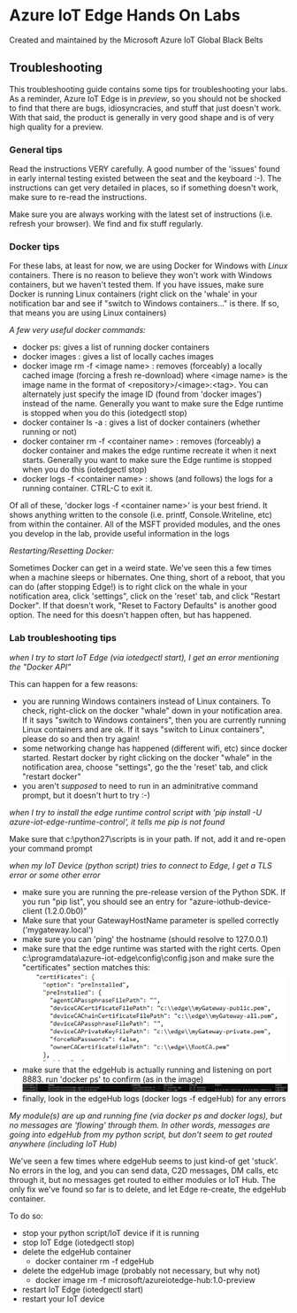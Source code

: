# Azure IoT Edge Hands On Labs

Created and maintained by the Microsoft Azure IoT Global Black Belts


## Troubleshooting

This troubleshooting guide contains some tips for troubleshooting your labs.  As a reminder, Azure IoT Edge is in *preview*, so you should not be shocked to find that there are bugs, idiosyncracies, and stuff that just doesn't work.  With that said, the product is generally in very good shape and is of very high quality for a preview.

### General tips

Read the instructions VERY carefully.  A good number of the 'issues' found in early internal testing existed between the seat and the keyboard :-).  The instructions can get very detailed in places, so if something doesn't work, make sure to re-read the instructions.

Make sure you are always working with the latest set of instructions (i.e. refresh your browser).  We find and fix stuff regularly.

### Docker tips

For these labs, at least for now, we are using Docker for Windows with *Linux* containers.  There is no reason to believe they won't work with Windows containers, but we haven't tested them.  If you have issues, make sure Docker is running Linux containers (right click on the 'whale' in your notification bar and see if "switch to Windows containers..." is there.  If so, that means you are using Linux containers)

_*A few very useful docker commands:*_

* docker ps:    gives a list of running docker containers
* docker images : gives a list of locally caches images
* docker image rm -f \<image name> :  removes (forceably) a locally cached image (forcing a fresh re-download) where \<image name> is the image name in the format of \<repository>/\<image>:\<tag>.  You can alternately just specify the image ID (found from 'docker images') instead of the name.  Generally you want to make sure the Edge runtime is stopped when you do this (iotedgectl stop)
* docker container ls -a : gives a list of docker containers (whether running or not) 
* docker container rm -f \<container name> :  removes (forceably) a docker container and makes the edge runtime recreate it when it next starts.  Generally you want to make sure the Edge runtime is stopped when you do this (iotedgectl stop)
* docker logs -f \<container name> : shows (and follows) the logs for a running container.  CTRL-C to exit it.

Of all of these, 'docker logs -f \<container name>' is your best friend.  It shows anything written to the console (i.e. printf, Console.Writeline, etc) from within the container.  All of the MSFT provided modules, and the ones you develop in the lab, provide useful information in the logs

_*Restarting/Resetting Docker:*_

Sometimes Docker can get in a weird state.  We've seen this a few times when a machine sleeps or hibernates.  One thing, short of a reboot, that you can do (after stopping Edge!) is to right click on the whale in your notification area, click 'settings", click on the 'reset' tab, and click "Restart Docker".  If that doesn't work, "Reset to Factory Defaults" is another good option.  The need for this doesn't happen often, but has happened.

### Lab troubleshooting tips

_*when I try to start IoT Edge (via iotedgectl start), I get an error mentioning the "Docker API"*_

This can happen for a few reasons:
* you are running Windows containers instead of Linux containers.  To check, right-click on the docker "whale" down in your notification area.  If it says "switch to Windows containers", then you are currently running Linux containers and are ok.  If it says "switch to Linux containers", please do so and then try again!
* some networking change has happened (different wifi, etc) since docker started.  Restart docker by right clicking on the docker "whale" in the notification area, choose "settings", go the the 'reset' tab, and click "restart docker"
* you aren't *supposed* to need to run in an adminitrative command prompt, but it doesn't hurt to try :-)

_*when I try to install the edge runtime control script with 'pip install -U azure-iot-edge-runtime-control', it tells me pip is not found*_

Make sure that c:\python27\scripts is in your path.  If not, add it and re-open your command prompt

_*when my IoT Device (python script) tries to connect to Edge, I get a TLS error or some other error*_

* make sure you are running the pre-release version of the Python SDK.  If you run "pip list", you should see an entry for "azure-iothub-device-client (1.2.0.0b0)" 
* Make sure that your GatewayHostName parameter is spelled correctly ('mygateway.local')
* make sure you can 'ping' the hostname  (should resolve to 127.0.0.1)
* make sure that the edge runtime was started with the right certs.  Open c:\programdata\azure-iot-edge\config\config.json and make sure the "certificates" section matches this:
![edgecerts](/images/edgecerts.png)
* make sure that the edgeHub is actually running and listening on port 8883.  run 'docker ps' to confirm (as in the image)
![edgeHubrunning](/images/edgeHubrunning.png)
* finally, look in the edgeHub logs (docker logs -f edgeHub) for any errors

_*My module(s) are up and running fine (via docker ps and docker logs), but no messages are 'flowing' through them.  In other words, messages are going into edgeHub from my python script, but don't seem to get routed anywhere (including IoT Hub)*_

We've seen a few times where edgeHub seems to just kind-of get 'stuck'.  No errors in the log, and you can send data, C2D messages, DM calls, etc through it, but no messages get routed to either modules or IoT Hub.  The only fix we've found so far is to delete, and let Edge re-create, the edgeHub container.

To do so:
* stop your python script/IoT device if it is running
* stop IoT Edge (iotedgectl stop)
* delete the edgeHub container
    * docker container rm -f edgeHub
* delete the edgeHub image (probably not necessary, but why not)
    * docker image rm -f microsoft/azureiotedge-hub:1.0-preview
* restart IoT Edge (iotedgectl start)
* restart your IoT device










